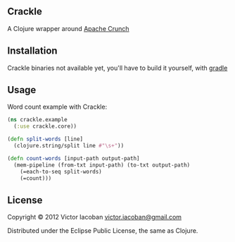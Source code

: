 ## Crackle

A Clojure wrapper around [Apache Crunch](http://incubator.apache.org/crunch/)


## Installation

Crackle binaries not available yet, you'll have to build it yourself, with [gradle](http://gradle.org/)

## Usage

Word count example with Crackle:

```clj
(ns crackle.example
  (:use crackle.core))

(defn split-words [line]
  (clojure.string/split line #"\s+"))

(defn count-words [input-path output-path]
  (mem-pipeline (from-txt input-path) (to-txt output-path)
    (=each-to-seq split-words)
    (=count)))

```

## License

Copyright © 2012 Victor Iacoban <victor.iacoban@gmail.com>

Distributed under the Eclipse Public License, the same as Clojure.
